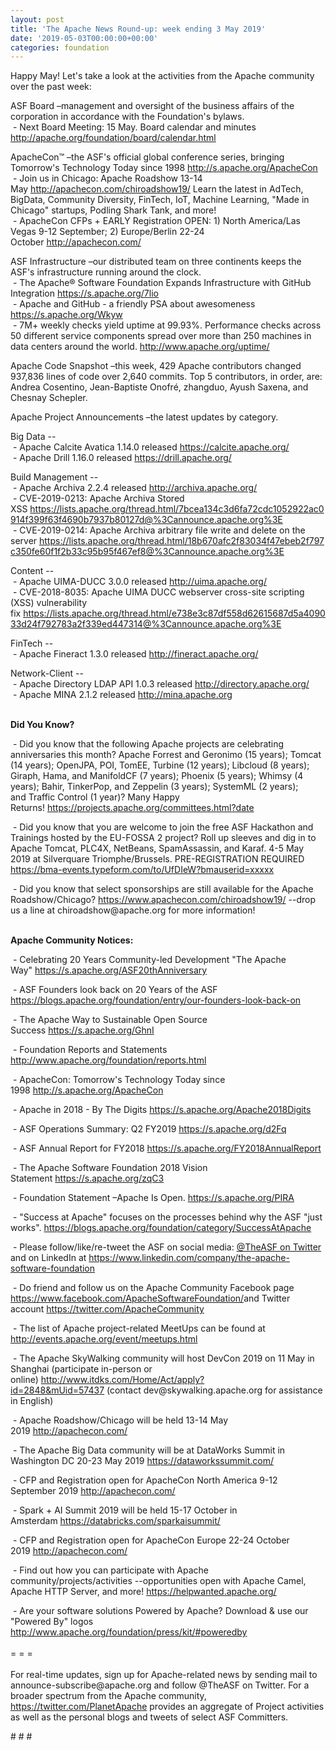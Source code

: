 ```yaml
---
layout: post
title: 'The Apache News Round-up: week ending 3 May 2019'
date: '2019-05-03T00:00:00+00:00'
categories: foundation
---
```

<p>Happy May! Let's take a look at the activities from the Apache community over the past week:</p> 
  <p>ASF Board –management and oversight of the business affairs of the corporation in accordance with the Foundation's bylaws.<br />&nbsp;- Next Board Meeting: 15 May. Board calendar and minutes <a href="http://apache.org/foundation/board/calendar.html">http://apache.org/foundation/board/calendar.html</a></p> 
  <div> 
    <p>ApacheCon™ –the ASF's official global conference series, bringing Tomorrow's Technology Today since 1998 <a href="http://s.apache.org/ApacheCon">http://s.apache.org/ApacheCon</a><br />&nbsp;- Join us in Chicago: Apache Roadshow 13-14 May&nbsp;<a href="http://apachecon.com/chiroadshow19/">http://apachecon.com/chiroadshow19/</a>&nbsp;Learn the latest in AdTech, BigData, Community Diversity, FinTech, IoT, Machine Learning, &quot;Made in Chicago&quot; startups, Podling Shark Tank, and more!<br />&nbsp;- ApacheCon CFPs + EARLY Registration OPEN: 1) North America/Las Vegas 9-12 September; 2) Europe/Berlin 22-24 October&nbsp;<a href="http://apachecon.com/">http://apachecon.com/</a></p> 
    <p>ASF Infrastructure –our distributed team on three continents keeps the ASF's infrastructure running around the clock.<br />&nbsp;-&nbsp;The Apache® Software Foundation Expands Infrastructure with GitHub Integration <a href="https://s.apache.org/7lio">https://s.apache.org/7lio</a><br />&nbsp;- Apache and GitHub - a friendly PSA about awesomeness <a href="https://s.apache.org/Wkyw">https://s.apache.org/Wkyw</a><br />&nbsp;- 7M+ weekly checks yield uptime at 99.93%. Performance checks across 50 different service components spread over more than 250 machines in data centers around the world.&nbsp;<a href="http://www.apache.org/uptime/">http://www.apache.org/uptime/</a></p> 
    <p>Apache Code Snapshot –this week, 429 Apache contributors changed 937,836 lines of code over&nbsp;2,640 commits. Top 5 contributors, in order, are: Andrea Cosentino, Jean-Baptiste Onofré, zhangduo, Ayush Saxena, and Chesnay Schepler.</p> 
    <p>Apache Project Announcements&nbsp;–the latest updates by category.</p> 
    <p>Big Data --<br />&nbsp;- Apache Calcite Avatica 1.14.0 released&nbsp;<a href="%20https://calcite.apache.org/">https://calcite.apache.org/</a><br />&nbsp;-&nbsp;Apache Drill 1.16.0 released&nbsp;<a href="https://drill.apache.org/">https://drill.apache.org/</a></p> 
    <p>Build Management --<br />&nbsp;-&nbsp;Apache Archiva 2.2.4 released <a href="%20http://archiva.apache.org/">http://archiva.apache.org/</a><br />&nbsp;-&nbsp;CVE-2019-0213: Apache Archiva Stored XSS&nbsp;<a href="https://lists.apache.org/thread.html/7bcea134c3d6fa72cdc1052922ac0914f399f63f4690b7937b80127d@%3Cannounce.apache.org%3E">https://lists.apache.org/thread.html/7bcea134c3d6fa72cdc1052922ac0914f399f63f4690b7937b80127d@%3Cannounce.apache.org%3E</a><br />&nbsp;-&nbsp;CVE-2019-0214: Apache Archiva arbitrary file write and delete on the server&nbsp;<a href="https://lists.apache.org/thread.html/18b670afc2f83034f47ebeb2f797c350fe60f1f2b33c95b95f467ef8@%3Cannounce.apache.org%3E">https://lists.apache.org/thread.html/18b670afc2f83034f47ebeb2f797c350fe60f1f2b33c95b95f467ef8@%3Cannounce.apache.org%3E</a></p> 
    <p> </p> 
    <p>Content --<br />&nbsp;-&nbsp;Apache UIMA-DUCC 3.0.0 released&nbsp;<a href="http://uima.apache.org/">http://uima.apache.org/</a><br />&nbsp;- CVE-2018-8035: Apache UIMA DUCC webserver cross-site scripting (XSS) vulnerability fix&nbsp;<a href="https://lists.apache.org/thread.html/e738e3c87df558d62615687d5a409033d24f792783a2f339ed447314@%3Cannounce.apache.org%3E">https://lists.apache.org/thread.html/e738e3c87df558d62615687d5a409033d24f792783a2f339ed447314@%3Cannounce.apache.org%3E</a><br /></p> 
    <p>FinTech --<br />&nbsp;- Apache Fineract 1.3.0 released <a href="http://fineract.apache.org/">http://fineract.apache.org/</a></p> 
    <p>Network-Client --<br />&nbsp;-&nbsp;Apache Directory LDAP API 1.0.3 released&nbsp;<a href="%20http://directory.apache.org/">http://directory.apache.org/</a><br />&nbsp;- Apache MINA&nbsp;2.1.2 released&nbsp;<a href="http://mina.apache.org">http://mina.apache.org</a></p> 
    <p><strong><br />Did You Know?</strong></p> 
    <div> 
      <p>&nbsp;- Did you know that the following Apache projects are celebrating anniversaries this month? Apache Forrest and Geronimo&nbsp;(15 years); Tomcat (14 years); OpenJPA, POI, TomEE, Turbine (12 years);&nbsp;Libcloud (8 years); Giraph, Hama, and ManifoldCF (7 years);&nbsp;Phoenix (5 years); Whimsy (4 years); Bahir, TinkerPop, and Zeppelin (3 years);&nbsp;SystemML (2 years); and&nbsp;Traffic Control (1 year)? Many Happy Returns!&nbsp;<a href="https://projects.apache.org/committees.html?date">https://projects.apache.org/committees.html?date</a></p> 
      <p>&nbsp;- Did you know that you are welcome to join the free ASF Hackathon and Trainings hosted by the EU-FOSSA 2 project? Roll up sleeves and dig in to Apache Tomcat, PLC4X, NetBeans, SpamAssassin, and Karaf. 4-5 May 2019 at Silverquare Triomphe/Brussels. PRE-REGISTRATION REQUIRED <a href="https://eufossahackathon.bemyapp.com/https://bma-events.typeform.com/to/UfDIeW?bmauserid=xxxxx">https://bma-events.typeform.com/to/UfDIeW?bmauserid=xxxxx</a></p> 
      <p>&nbsp;- Did you know that select sponsorships are still available for the Apache Roadshow/Chicago?&nbsp;<a href="https://www.apachecon.com/chiroadshow19/">https://www.apachecon.com/chiroadshow19/</a>&nbsp;--drop us a line at&nbsp;chiroadshow@apache.org for more information!<br /><br /></p> 
      <p><strong>Apache Community Notices:</strong></p> 
    </div> 
    <p>&nbsp;- Celebrating 20 Years Community-led Development &quot;The Apache Way&quot;&nbsp;<a href="https://s.apache.org/ASF20thAnniversary">https://s.apache.org/ASF20thAnniversary</a></p> 
    <p>&nbsp;- ASF Founders look back on 20 Years of the ASF <a href="https://blogs.apache.org/foundation/entry/our-founders-look-back-on">https://blogs.apache.org/foundation/entry/our-founders-look-back-on</a></p> 
    <p>&nbsp;- The Apache Way to Sustainable Open Source Success&nbsp;<a href="https://s.apache.org/GhnI">https://s.apache.org/GhnI</a></p> 
    <p>&nbsp;- Foundation Reports and Statements <a href="http://www.apache.org/foundation/reports.html">http://www.apache.org/foundation/reports.html</a></p> 
    <p>&nbsp;- ApacheCon: Tomorrow's Technology Today since 1998&nbsp;<a href="http://s.apache.org/ApacheCon">http://s.apache.org/ApacheCon</a></p> 
    <p>&nbsp;- Apache in 2018 - By The Digits <a href="https://s.apache.org/Apache2018Digits">https://s.apache.org/Apache2018Digits</a></p> 
    <p>&nbsp;-&nbsp;ASF Operations Summary: Q2 FY2019 <a href="https://s.apache.org/d2Fq">https://s.apache.org/d2Fq</a></p> 
    <p>&nbsp;- ASF Annual Report for FY2018&nbsp;<a href="https://s.apache.org/FY2018AnnualReport">https://s.apache.org/FY2018AnnualReport</a></p> 
    <p>&nbsp;- The Apache Software Foundation 2018 Vision Statement&nbsp;<a href="https://s.apache.org/zqC3">https://s.apache.org/zqC3</a></p> 
    <p>&nbsp;- Foundation Statement –Apache Is Open.&nbsp;<a href="https://s.apache.org/PIRA">https://s.apache.org/PIRA</a></p> 
    <div> 
      <p>&nbsp;- &quot;Success at Apache&quot; focuses on the processes behind why the ASF &quot;just works&quot;. <a href="https://blogs.apache.org/foundation/category/SuccessAtApache">https://blogs.apache.org/foundation/category/SuccessAtApache</a></p> 
    </div> 
    <div> 
      <p>&nbsp;- Please follow/like/re-tweet the ASF on social media: <a href="https://twitter.com/TheASF">@TheASF on Twitter</a> and on LinkedIn at <a href="https://www.linkedin.com/company/the-apache-software-foundation">https://www.linkedin.com/company/the-apache-software-foundation</a></p> 
      <p>&nbsp;- Do friend and follow us on the Apache Community Facebook page <a href="https://www.facebook.com/ApacheSoftwareFoundation/">https://www.facebook.com/ApacheSoftwareFoundation/</a>and Twitter account <a href="https://twitter.com/ApacheCommunity">https://twitter.com/ApacheCommunity</a></p> 
    </div> 
    <div> 
      <p><a href="https://feathercast.apache.org/"></a></p> 
    </div> 
    <div> 
      <p>&nbsp;- The list of Apache project-related MeetUps can be found at <a href="http://events.apache.org/event/meetups.html">http://events.apache.org/event/meetups.html</a></p> 
    </div> 
    <div> 
      <p>&nbsp;- The Apache SkyWalking community will host DevCon 2019 on 11 May in Shanghai (participate in-person or online)&nbsp;<a href="http://www.itdks.com/Home/Act/apply?id=2848&amp;mUid=57437">http://www.itdks.com/Home/Act/apply?id=2848&amp;mUid=57437</a>&nbsp;(contact dev@skywalking.apache.org for assistance in English)</p> 
      <p>&nbsp;- Apache Roadshow/Chicago will be held 13-14 May 2019&nbsp;<a href="http://apachecon.com/">http://apachecon.com/</a></p> 
      <p>&nbsp;- The Apache Big Data community will be at&nbsp;DataWorks Summit in Washington DC&nbsp;20-23 May 2019&nbsp;<a href="https://dataworkssummit.com/">https://dataworkssummit.com/<br /></a></p> 
      <p>&nbsp;- CFP and Registration open for ApacheCon North America 9-12 September 2019&nbsp;<a href="http://apachecon.com/">http://apachecon.com/</a></p> 
      <p>&nbsp;- Spark + AI Summit 2019 will be held 15-17 October in Amsterdam&nbsp;<font color="#bb0000"><a href="https://databricks.com/sparkaisummit/">https://databricks.com/sparkaisummit/</a></font></p> 
      <p>&nbsp;- CFP and Registration open for ApacheCon Europe 22-24 October 2019&nbsp;<a href="http://apachecon.com/">http://apachecon.com/</a></p> 
      <p>&nbsp;- Find out how you can participate with Apache community/projects/activities --opportunities open with Apache Camel, Apache HTTP Server, and more! <a href="https://helpwanted.apache.org/">https://helpwanted.apache.org/</a></p> 
    </div> 
    <div>&nbsp;- Are your software solutions Powered by Apache? Download &amp; use our &quot;Powered By&quot; logos <a href="http://www.apache.org/foundation/press/kit/#poweredby">http://www.apache.org/foundation/press/kit/#poweredby</a></div> 
    <div><br /></div> 
    <div>= = =</div> 
    <div><br /></div> 
    <div>For real-time updates, sign up for Apache-related news by sending mail to announce-subscribe@apache.org and follow @TheASF on Twitter. For a broader spectrum from the Apache community, <a href="https://twitter.com/PlanetApache">https://twitter.com/PlanetApache</a> provides an aggregate of Project activities as well as the personal blogs and tweets of select ASF Committers.</div> 
  </div> 
  <p># # #</p>
